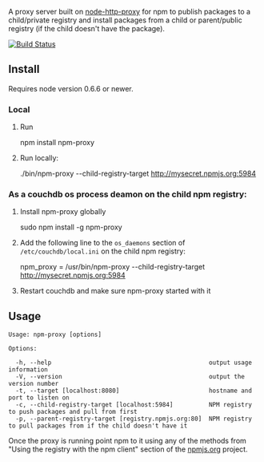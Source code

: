 A proxy server built on
[node-http-proxy](https://github.com/nodejitsu/node-http-proxy) for
npm to publish packages to a child/private registry and install
packages from a child or parent/public registry (if the child doesn't
have the package).

[![Build Status](https://secure.travis-ci.org/g-k/npm-proxy.png)](http://travis-ci.org/g-k/npm-proxy)

## Install

Requires node version 0.6.6 or newer.

### Local

1. Run

    npm install npm-proxy

1. Run locally:

	./bin/npm-proxy --child-registry-target http://mysecret.npmjs.org:5984

### As a couchdb os process deamon on the child npm registry:

1. Install npm-proxy globally

    sudo npm install -g npm-proxy

1. Add the following line to the `os_daemons` section of
`/etc/couchdb/local.ini` on the child npm registry:

    npm_proxy = /usr/bin/npm-proxy --child-registry-target http://mysecret.npmjs.org:5984

1. Restart couchdb and make sure npm-proxy started with it

## Usage

    Usage: npm-proxy [options]

    Options:

      -h, --help                                            output usage information
      -V, --version                                         output the version number
      -t, --target [localhost:8080]                         hostname and port to listen on
      -c, --child-registry-target [localhost:5984]          NPM registry to push packages and pull from first
      -p, --parent-registry-target [registry.npmjs.org:80]  NPM registry to pull packages from if the child doesn't have it

Once the proxy is running point npm to it using any of the methods
from "Using the registry with the npm client" section of the
[npmjs.org](http://github.com/isaacs/npmjs.org) project.
